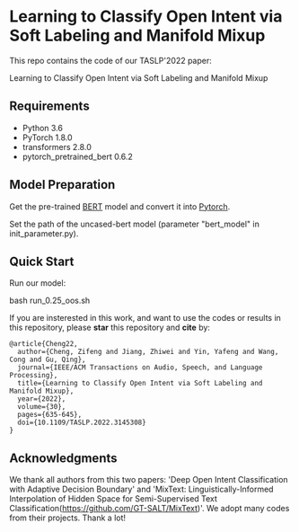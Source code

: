 # Learning to Classify Open Intent via Soft Labeling and Manifold Mixup

This repo contains the code of our TASLP'2022 paper:

Learning to Classify Open Intent via Soft Labeling and Manifold Mixup

## Requirements

- Python 3.6
- PyTorch 1.8.0
- transformers 2.8.0
- pytorch_pretrained_bert 0.6.2

## Model Preparation
Get the pre-trained [BERT](https://storage.googleapis.com/bert_models/2018_10_18/uncased_L-12_H-768_A-12.zip) model and convert it into [Pytorch](https://huggingface.co/transformers/converting_tensorflow_models.html). 

Set the path of the uncased-bert model (parameter "bert_model" in init_parameter.py).

## Quick Start  

Run our model:

bash run_0.25_oos.sh

If you are insterested in this work, and want to use the codes or results in this repository, please **star** this repository and **cite** by:
```
@article{Cheng22,
  author={Cheng, Zifeng and Jiang, Zhiwei and Yin, Yafeng and Wang, Cong and Gu, Qing},
  journal={IEEE/ACM Transactions on Audio, Speech, and Language Processing}, 
  title={Learning to Classify Open Intent via Soft Labeling and Manifold Mixup}, 
  year={2022},
  volume={30},
  pages={635-645},
  doi={10.1109/TASLP.2022.3145308}
}
```
## Acknowledgments
We thank all authors from this two papers: 'Deep Open Intent Classification with Adaptive Decision Boundary' and 'MixText: Linguistically-Informed Interpolation of Hidden Space for Semi-Supervised Text Classification(https://github.com/GT-SALT/MixText)'. We adopt many codes from their projects. Thank a lot!

